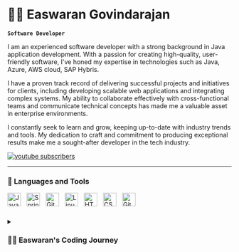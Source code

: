 # 🏄‍♂️ Easwaran Govindarajan

**` Software Developer `**

I am an experienced software developer with a strong background in Java application development. With a passion for creating high-quality, user-friendly software, I've honed my expertise in technologies such as Java, Azure, AWS cloud, SAP Hybris.

I have a proven track record of delivering successful projects and initiatives for clients, including developing scalable web applications and integrating complex systems. My ability to collaborate effectively with cross-functional teams and communicate technical concepts has made me a valuable asset in enterprise environments.

I constantly seek to learn and grow, keeping up-to-date with industry trends and tools. My dedication to craft and commitment to producing exceptional results make me a sought-after developer in the tech industry.

   <p align="left">
      <a href="https://www.youtube.com/playlist?list=PL0dJilFSY_frsqkOBo7bGduyfABO6uoA3">
         <img alt="youtube subscribers" title="Subscribe to my YouTube channel" src="https://custom-icon-badges.demolab.com/youtube/channel/subscribers/UC2WHjPDvbE6O328n17ZGcfg?color=%23E05D44&label=SUBSCRIBE&logo=video&logoColor=white&style=for-the-badge&labelColor=CE4630"/></a> 
   </p>

---

### 🧰 Languages and Tools

<img align="left" alt="Java" width="30px" style="padding-right:10px;" src="https://cdn.jsdelivr.net/gh/devicons/devicon/icons/java/java-original.svg"/>
<img align="left" alt="Spring" width="30px" style="padding-right:10px;" src="https://cdn.jsdelivr.net/gh/devicons/devicon/icons/spring/spring-original.svg" />
<img align="left" alt="Git" width="30px" style="padding-right:10px;" src="https://cdn.jsdelivr.net/gh/devicons/devicon/icons/git/git-original.svg" />
<img align="left" alt="Linux" width="30px" style="padding-right:10px;" src="https://cdn.jsdelivr.net/gh/devicons/devicon/icons/linux/linux-original.svg" />
<img align="left" alt="HTML" width="30px" style="padding-right:10px;" src="https://cdn.jsdelivr.net/gh/devicons/devicon/icons/html5/html5-plain.svg" />
<img align="left" alt="CSS" width="30px" style="padding-right:10px;" src="https://cdn.jsdelivr.net/gh/devicons/devicon/icons/css3/css3-plain.svg" />
<img align="left" alt="GitHub" width="30px" style="padding-right:10px;" src="https://cdn.jsdelivr.net/gh/devicons/devicon/icons/github/github-original.svg" />
<br />

#


<details>
 <summary><h3>👨‍💻 Easwaran's Coding Journey</h3></summary>
   I started as a Software Developer at Virtusa Software Services and as a Senior Software Developer and Team Lead at IBM India.
   At Virtusa, as a fresh Java Developer, I explored the IT world and took away good technical and functional learning from our client British Telecommunications.

* Assisting the development manager with all aspects of software design and coding.
* Attending and contributing to company development meetings.
* Learn the codebase and improve your coding skills.
* Writing and maintaining code.
* Working on minor bug fixes.
* Monitoring the technical performance of internal systems.
* Responding to requests from the development team.
* Gathering information from consumers about program functionality.
* Writing reports.
* Conducting development tests.

As a fresh Java Developer, I explored the IT world and took away good technical and functional learning from our client, British Telecommunications. * Assisting the development manager with all aspects of software design and coding. * Attending and contributing to company development meetings. * Learn the codebase and improve your coding skills. * Writing and maintaining code. * Working on minor bug fixes. * Monitoring the technical performance of internal systems. * Responding to requests from the development team. * Gathering information from consumers about program functionality. * Writing reports. * Conducting development tests.

At IBM India, I played a team lead role in creating a healthy environment for my team and delivering business-critical deliverables to our client, Honda Motors Europe.
Responsible for implementing strategies team members use to achieve a goal, delegating tasks based on each member’s strengths and skills, and offering the training necessary to complete specific tasks. I am also responsible for inspiring and motivating team members with regular encouragement, keeping the enthusiasm going by providing individualized coaching when needed. Playing team lead role, creating a healthy environment for my team, and delivering business critical deliverables to our client Honda Motors Europe. Responsible for implementing strategies team members use to achieve a goal, delegating tasks based on each member’s strengths and skills, and offering the training necessary to complete specific tasks. I am also responsible for inspiring and motivating team members with regular encouragement, keeping the enthusiasm going by providing individualized coaching when needed.

* Designing, creating, and implementing Java-based applications.
* Interpreting briefs to create high-quality coding that functions according to specifications.
* Determining application functions and building objectives with the team.
* Ensuring that written code falls in line with the project objectives.
* Problem-solving with other team members in the project.
* Identifying and resolving immediate and potential issues with applications.
* Drafting detailed reports on the work performed and projects completed.
* Participating in group meetings to discuss projects and objectives.
* Assisting other developers with troubleshooting, debugging, and coding.
* Meeting deadlines on fast-paced deliverables.

Skills: Spring Boot · Microsoft Azure · Azure DevOps · OpenShift · SAP Hybris · Spring Framework, Client Relations · Team Leadership · Azure DevOps · Customer Satisfaction · Business Strategy · Business Process Improvement
